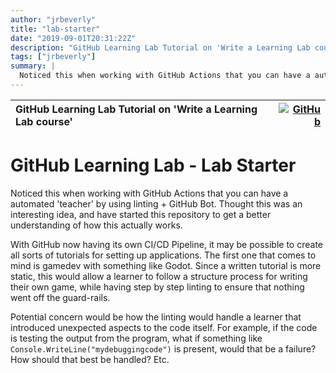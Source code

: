 ```yaml
---
author: "jrbeverly"
title: "lab-starter"
date: "2019-09-01T20:31:22Z"
description: "GitHub Learning Lab Tutorial on 'Write a Learning Lab course'"
tags: ["jrbeverly"]
summary: |
  Noticed this when working with GitHub Actions that you can have a automated 'teacher' by using linting + GitHub Bot. Thought this was an interesting idea, and have started this repository to get a better understanding of how this actually works. With GitHub now having its own CI/CD Pipeline, it may be possible to create all sorts of tutorials for setting up applications. The first one that comes to mind is gamedev with something like Godot. Since a written tutorial is more static, this would allow a learner to follow a structure process for writing their own game, while having step by step linting to ensure that nothing went off the guard-rails. Potential concern would be how the linting would handle a learner that introduced unexpected aspects to the code itself. For example, if the code is testing the output from the program, what if something like `Console.WriteLine("mydebuggingcode")` is present, would that be a failure? How should that best be handled? Etc.
---
```


| GitHub Learning Lab Tutorial on 'Write a Learning Lab course' | [![GitHub](https://img.shields.io/badge/GitHub-%23121011.svg?logo=github&logoColor=white)](https://github.com/jrbeverly/lab-starter) |
| :-------- | -------: |


# GitHub Learning Lab - Lab Starter

Noticed this when working with GitHub Actions that you can have a automated 'teacher' by using linting + GitHub Bot. Thought this was an interesting idea, and have started this repository to get a better understanding of how this actually works.

With GitHub now having its own CI/CD Pipeline, it may be possible to create all sorts of tutorials for setting up applications. The first one that comes to mind is gamedev with something like Godot. Since a written tutorial is more static, this would allow a learner to follow a structure process for writing their own game, while having step by step linting to ensure that nothing went off the guard-rails.

Potential concern would be how the linting would handle a learner that introduced unexpected aspects to the code itself. For example, if the code is testing the output from the program, what if something like `Console.WriteLine("mydebuggingcode")` is present, would that be a failure? How should that best be handled? Etc.
